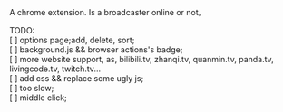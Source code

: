 A chrome extension. Is a broadcaster online or not。

TODO:  
[ ] options page;add, delete, sort;  
[ ] background.js && browser actions's badge;  
[ ] more website support, as, bilibili.tv, zhanqi.tv, quanmin.tv, panda.tv, livingcode.tv, twitch.tv...  
[ ] add css && replace some ugly js;  
[ ] too slow;  
[ ] middle click;
